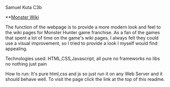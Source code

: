 Samuel Kuta C3b

**[Monster Wiki](https://dantolas.github.io/WA_MonsterWiki/views/backup.html)

The function of the webpage is to provide a more modern look and feel to the wiki pages for Monster Hunter game franchise.
As a fan of the games that spent a lot of time on the game's wiki pages, I always felt they could use a visual improvement, so I tried 
to provide a look I myself would find appealing.

Technologies used: HTML,CSS,Javascript, all pure no frameworks no libs no nothing just pain


How to run: It's pure html,css and js so just run it on any Web Server and it should behave well. To visit the page click the link at the top of this readme.
